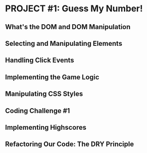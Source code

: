 
# PROJECT #1: Guess My Number!


## What's the DOM and DOM Manipulation

## Selecting and Manipulating Elements

## Handling Click Events

## Implementing the Game Logic

## Manipulating CSS Styles

## Coding Challenge #1

## Implementing Highscores

## Refactoring Our Code: The DRY Principle
